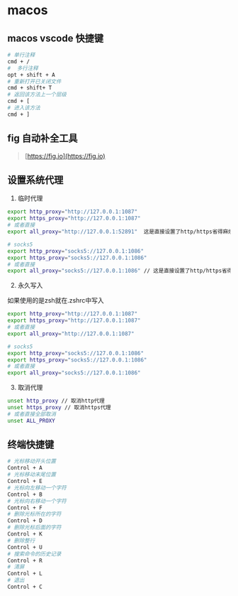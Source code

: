 # macos

## macos vscode 快捷键

```bash
# 单行注释
cmd + /
#  多行注释
opt + shift + A
# 重新打开已关闭文件
cmd + shift+ T
# 返回该方法上一个层级
cmd + [
# 进入该方法
cmd + ]
```

## fig 自动补全工具

> [https://fig.io](https://fig.io)

## 设置系统代理

1. 临时代理

```bash
export http_proxy="http://127.0.0.1:1087" 
export https_proxy="http://127.0.0.1:1087"
# 或者直接
export all_proxy="http://127.0.0.1:52891"  这是直接设置了http/https省得麻烦，当然你要是有分开设置的需求就分开设置

# socks5 
export http_proxy="socks5://127.0.0.1:1086"
export https_proxy="socks5://127.0.0.1:1086"
# 或者直接
export all_proxy="socks5://127.0.0.1:1086" // 这是直接设置了http/https省得麻烦，当然你要是有分开设置的需求就分开设置
```

2. 永久写入

如果使用的是zsh就在.zshrc中写入

```bash
export http_proxy="http://127.0.0.1:1087"
export https_proxy="http://127.0.0.1:1087"
# 或者直接
export all_proxy="http://127.0.0.1:1087"

# socks5 
export http_proxy="socks5://127.0.0.1:1086"
export https_proxy="socks5://127.0.0.1:1086"
# 或者直接
export all_proxy="socks5://127.0.0.1:1086"
```

3. 取消代理

```bash
unset http_proxy // 取消http代理
unset https_proxy // 取消https代理
# 或者直接全部取消
unset ALL_PROXY
```

## 终端快捷键

```bash
# 光标移动开头位置
Control + A
# 光标移动末尾位置
Control + E
# 光标向左移动一个字符
Control + B
# 光标向右移动一个字符
Control + F
# 删除光标所在的字符
Control + D
# 删除光标后面的字符
Control + K
# 删除整行
Control + U
# 搜索命令的历史记录
Control + R
# 清屏
Control + L
# 退出
Control + C
```
